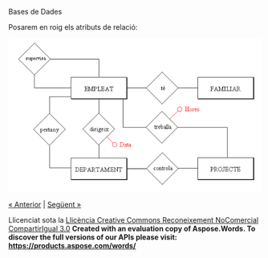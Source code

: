 Bases de Dades

Posarem en roig els atributs de relació: 



![](relacio6.png)



[« Anterior](42_atributs_de_relaci.md) | [Següent »](43_tipus_de_relaci_o_cardinalitat.md)

Llicenciat sota la [Llicència Creative Commons Reconeixement NoComercial CompartirIgual 3.0](http://creativecommons.org/licenses/by-nc-sa/3.0/)
**Created with an evaluation copy of Aspose.Words. To discover the full versions of our APIs please visit: https://products.aspose.com/words/**
